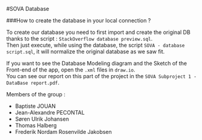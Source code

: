 #SOVA Database
  
###How to create the database in your local connection ?

To create our database you need to first import and create the original DB thanks to the script : `StackOverflow database preview.sql`.  
Then just execute, while using the database, the script `SOVA - database script.sql`, it will normalize the original database as we saw fit.  

If you want to see the Database Modeling diagram and the Sketch of the Front-end of the app, open the `.xml` files in `draw.io`.  
You can see our report on this part of the project in the `SOVA Subproject 1 - DataBase report.pdf`.  

Members of the group :
  * Baptiste JOUAN
  * Jean-Alexandre PECONTAL
  * Søren Ulrik Johansen
  * Thomas Halberg
  * Frederik Nordam Rosenvilde Jakobsen
